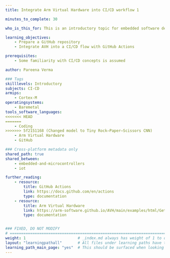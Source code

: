 ```yaml
---
title: Integrate Arm Virtual Hardware into CI/CD workflow 1

minutes_to_complete: 30

who_is_this_for: This is an introductory topic for embedded software developers new to Arm Virtual Hardware and its features.

learning_objectives: 
    - Prepare a GitHub repository
    - Integrate AVH into a CI/CD flow with GitHub Actions

prerequisites:
    - Some familiarity with CI/CD concepts is assumed

author: Pareena Verma

### Tags
skilllevels: Introductory
subjects: CI-CD
armips:
    - Cortex-M
operatingsystems:
    - Baremetal
tools_software_languages:
<<<<<<< HEAD
=======
    - Coding
>>>>>>> 5f2151168 (Changed model to Tiny Rock–Paper–Scissors CNN)
    - Arm Virtual Hardware
    - GitHub

### Cross-platform metadata only
shared_path: true
shared_between:
    - embedded-and-microcontrollers
    - iot

further_reading:
    - resource:
        title: GitHub Actions
        link: https://docs.github.com/en/actions
        type: documentation
    - resource:
        title: Arm Virtual Hardware
        link: https://arm-software.github.io/AVH/main/examples/html/GetStarted.html
        type: documentation


### FIXED, DO NOT MODIFY
# ================================================================================
weight: 1                       # _index.md always has weight of 1 to order correctly
layout: "learningpathall"       # All files under learning paths have this same wrapper
learning_path_main_page: "yes"  # This should be surfaced when looking for related content. Only set for _index.md of learning path content.
---
```

